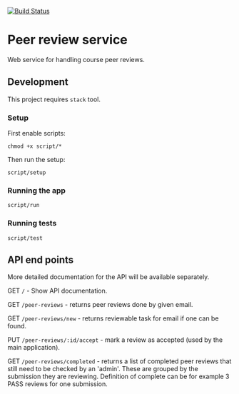 [![Build Status](https://travis-ci.org/keveri/peer-review-service.svg?branch=master)](https://travis-ci.org/keveri/peer-review-service)

# Peer review service

Web service for handling course peer reviews.

## Development
This project requires `stack` tool.

### Setup
First enable scripts:
```
chmod +x script/*
```

Then run the setup:
```
script/setup
```

### Running the app

```
script/run
```

### Running tests

```
script/test
```

## API end points
More detailed documentation for the API will be available separately.

GET `/` - Show API documentation.

GET `/peer-reviews` - returns peer reviews done by given email.

GET `/peer-reviews/new` - returns reviewable task for email if one can be found.

PUT `/peer-reviews/:id/accept` - mark a review as accepted (used by the main application).

GET `/peer-reviews/completed` - returns a list of completed peer reviews that still need to be checked by an 'admin'. These are grouped by the submission they are reviewing. Definition of complete can be for example 3 PASS reviews for one submission.
